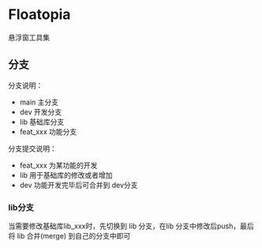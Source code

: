 # Floatopia
悬浮窗工具集

## 分支
分支说明：
- main 主分支
- dev 开发分支
- lib 基础库分支
- feat_xxx 功能分支

分支提交说明：
- feat_xxx 为某功能的开发
- lib 用于基础库的修改或者增加
- dev 功能开发完毕后可合并到 dev分支

### lib分支
当需要修改基础库lib_xxx时，先切换到 lib 分支，在lib 分支中修改后push，最后将 lib 合并(merge) 到自己的分支中即可
